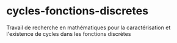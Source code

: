 # cycles-fonctions-discretes
Travail de recherche en mathématiques pour la caractérisation et l'existence de cycles dans les fonctions discrètes

